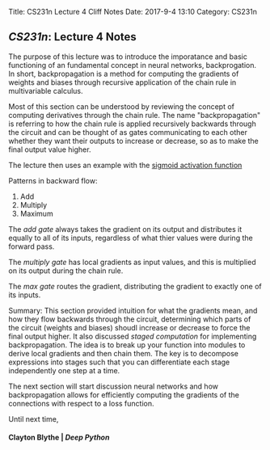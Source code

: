 Title: CS231n Lecture 4 Cliff Notes
Date: 2017-9-4 13:10
Category: CS231n 

## *CS231n*: Lecture 4 Notes

The purpose of this lecture was to introduce the imporatance and basic functioning of an fundamental concept in neural networks, backprogation. In short, backpropagation is a method for computing the gradients of weights and biases through recursive application of the chain rule in multivariable calculus. 

Most of this section can be understood by reviewing the concept of computing derivatives through the chain rule. The name "backpropagation" is referring to how the chain rule is applied recursively backwards through the circuit and can be thought of as gates communicating to each other whether they want their outputs to increase or decrease, so as to make the final output value higher. 

The lecture then uses an example with the [sigmoid activation function](https://en.wikipedia.org/wiki/Activation_function)

Patterns in backward flow:
1. Add
2. Multiply
3. Maximum

The *add gate* always takes the gradient on its output and distributes it equally to all of its inputs, regardless of what thier values were during the forward pass. 

The *multiply gate* has local gradients as input values, and this is multiplied on its output during the chain rule.

The *max gate* routes the gradient, distributing the gradient to exactly one of its inputs. 

Summary: This section provided intuition for what the gradients mean, and how they flow backwards through the circuit, determining which parts of the circuit (weights and biases) shoudl increase or decrease to force the final output higher. It also discussed *staged computation* for implementing backpropagation. The idea is to break up your function into modules to derive local gradients and then chain them. The key is to decompose expressions into stages such that you can
differentiate each stage independently one step at a time. 

The next section will start discussion neural networks and how backpropagation allows for efficiently computing the gradients of the connections with respect to a loss function. 

Until next time,
#### Clayton Blythe | *Deep Python*

